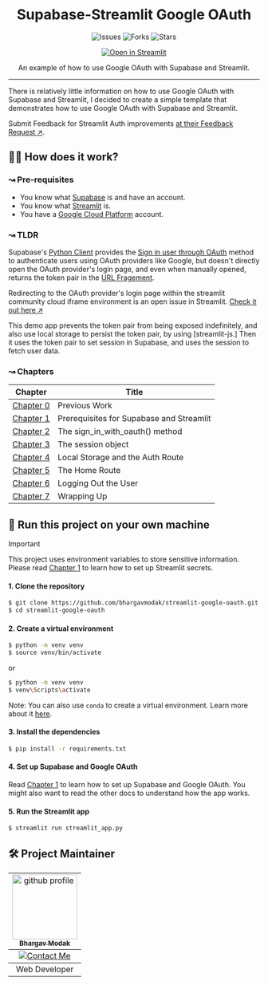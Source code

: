 <h1 align="center">Supabase-Streamlit Google OAuth</h1>
<p align="center">
  <img src="https://img.shields.io/github/issues/bhargavmodak/streamlit-google-oauth" alt="Issues">
  <img src="https://img.shields.io/github/forks/bhargavmodak/streamlit-google-oauth" alt="Forks">
  <img src="https://img.shields.io/github/stars/bhargavmodak/streamlit-google-oauth" alt="Stars">
</p>
<p align="center">
  <a href="https://bhargav-supa-stgouth-demo.streamlit.app/">
    <img src="https://static.streamlit.io/badges/streamlit_badge_black_white.svg" alt="Open in Streamlit">
  </a>
</p>
<p align="center">
An example of how to use Google OAuth with Supabase and Streamlit.
</p>
<hr style="height:2px;border-width:0;color:gray;background-color:gray">

There is relatively little information on how to use Google OAuth with Supabase and Streamlit, I decided to create a simple template that demonstrates how to use Google OAuth with Supabase and Streamlit.

Submit Feedback for Streamlit Auth improvements [at their Feedback Request ↗](https://github.com/streamlit/streamlit/issues/8518).

## 🧑‍🔬 How does it work?

### ↝ Pre-requisites
   - You know what [Supabase](https://supabase.io/) is and have an account.
   - You know what [Streamlit](https://streamlit.io/) is.
   - You have a [Google Cloud Platform](https://console.cloud.google.com/) account.

### ↝ TLDR

Supabase's [Python Client](https://supabase.com/docs/reference/python/introduction) provides the [Sign in user through OAuth](https://supabase.com/docs/reference/python/auth-signinwithoauth) method to authenticate users using OAuth providers like Google, but doesn't directly open the OAuth provider's login page, and even when manually opened, returns the token pair in the [URL Fragement](https://developer.mozilla.org/en-US/docs/Web/API/URL/hash).

Redirecting to the OAuth provider's login page within the streamlit community cloud iframe environment is an open issue in Streamlit. [Check it out here ↗](https://github.com/streamlit/streamlit/issues/7123)

This demo app prevents the token pair from being exposed indefinitely, and also use local storage to persist the token pair, by using [streamlit-js.] Then it uses the token pair to set session in Supabase, and uses the session to fetch user data.

### ↝ Chapters

| Chapter                        | Title                                    |
| ------------------------------ | ---------------------------------------- |
| [Chapter 0](/docs/chapter0.md) | Previous Work                            |
| [Chapter 1](/docs/chapter1.md) | Prerequisites for Supabase and Streamlit |
| [Chapter 2](/docs/chapter2.md) | The sign_in_with_oauth() method          |
| [Chapter 3](/docs/chapter3.md) | The session object                       |
| [Chapter 4](/docs/chapter4.md) | Local Storage and the Auth Route         |
| [Chapter 5](/docs/chapter5.md) | The Home Route                           |
| [Chapter 6](/docs/chapter6.md) | Logging Out the User                     |
| [Chapter 7](/docs/chapter7.md) | Wrapping Up                              |


## 🚀 Run this project on your own machine

<!-- Create note -->
> [!IMPORTANT]
> This project uses environment variables to store sensitive information. Please read [Chapter 1](/docs/chapter1.md) to learn how to set up Streamlit secrets.

#### 1. Clone the repository

   ```bash
   $ git clone https://github.com/bhargavmodak/streamlit-google-oauth.git
   $ cd streamlit-google-oauth
   ```

#### 2. Create a virtual environment

   ```bash
   $ python -m venv venv
   $ source venv/bin/activate
   ```
   or
   ```bash
   $ python -m venv venv
   $ venv\Scripts\activate
   ```

   Note: You can also use `conda` to create a virtual environment. Learn more about it [here](https://docs.conda.io/projects/conda/en/latest/user-guide/tasks/manage-environments.html).

#### 3. Install the dependencies

   ```bash
   $ pip install -r requirements.txt
   ```

#### 4. Set up Supabase and Google OAuth

Read [Chapter 1](/docs/chapter1.md) to learn how to set up Supabase and Google OAuth.
You might also want to read the other docs to understand how the app works.

#### 5. Run the Streamlit app

   ```bash
   $ streamlit run streamlit_app.py
   ```
   
## 🛠️ Project Maintainer

<div align="center">
   <table>
      <tbody>
         <td align="center">
            <a href="https://github.com/bhargavmodak">
               <img alt="github profile" src="https://avatars.githubusercontent.com/u/82528318?v=4" width="130px;">
               <br>
               <sub><b> Bhargav Modak </b></sub>
            </a>
            <br>
         </td>
      </tbody>
      <tbody>
         <td align="center">
            <a href="mailto:bhargav0modak@gmail.com">
               <img src="https://img.shields.io/badge/-Contact%20Me-informational?style=flat&logo=gmail&logoColor=white&color=2bbc8a" alt="Contact Me">
            </a>
            <br>
         </td>
      </tbody>
      <tbody>
         <td align="center">
            Web Developer
         </td>
      </tbody>
   </table>
</div>
